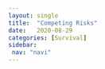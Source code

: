 ```yaml
---
layout: single
title:  "Competing Risks"
date:   2020-08-29
categories: [Survival]
sidebar: 
 nav: "navi"
---
```


<object data="/assets/eventtimes/Competing Risks.pdf" type="application/pdf" width="100%" height="100%">
</object>